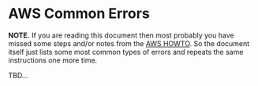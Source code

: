 # AWS Common Errors

**NOTE.** If you are reading this document then most probably you have missed
some steps and/or notes from the [AWS HOWTO](HOWTO.md). So the document itself
just lists some most common types of errors and repeats the same instructions
one more time.

TBD...
